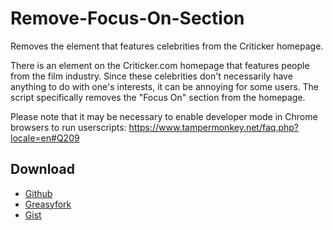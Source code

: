 # Remove-Focus-On-Section
Removes the element that features celebrities from the Criticker homepage.

There is an element on the Criticker.com homepage that features people from the film industry. Since these celebrities don't necessarily have anything to do with one's interests, it can be annoying for some users. The script specifically removes the "Focus On" section from the homepage.

Please note that it may be necessary to enable developer mode in Chrome browsers to run userscripts: https://www.tampermonkey.net/faq.php?locale=en#Q209

## Download
* <a href="https://github.com/Alsweider/Remove-Focus-On-Section/releases/latest">Github</a>
* <a href="https://greasyfork.org/de/scripts/525859-remove-focus-on-section">Greasyfork</a>
* <a href="https://gist.github.com/Alsweider/0d76f88ab902317bba91bb08a9aeaa7c">Gist</a>

